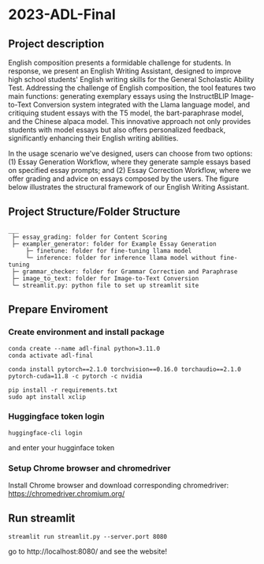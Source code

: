 # 2023-ADL-Final
## Project description
English composition presents a formidable challenge for students. In response, we present an English Writing Assistant, designed to improve high school students' English writing skills for the General Scholastic Ability Test. Addressing the challenge of English composition, the tool features two main functions: generating exemplary essays using the InstructBLIP Image-to-Text Conversion system integrated with the Llama language model, and critiquing student essays with the T5 model, the bart-paraphrase model, and the Chinese alpaca model. This innovative approach not only provides students with model essays but also offers personalized feedback, significantly enhancing their English writing abilities.

In the usage scenario we've designed, users can choose from two options: (1) Essay Generation Workflow, where they generate sample essays based on specified essay prompts; and (2) Essay Correction Workflow, where we offer grading and advice on essays composed by the users. The figure below illustrates the structural framework of our English Writing Assistant.


## Project Structure/Folder Structure
```
___
 ├─ essay_grading: folder for Content Scoring
 ├─ exampler_generator: folder for Example Essay Generation
     ├─ finetune: folder for fine-tuning llama model
     └─ inference: folder for inference llama model without fine-tuning
 ├─ grammar_checker: folder for Grammar Correction and Paraphrase
 ├─ image_to_text: folder for Image-to-Text Conversion
 └─ streamlit.py: python file to set up streamlit site
```

## Prepare Enviroment 
### Create environment and install package
```
conda create --name adl-final python=3.11.0
conda activate adl-final
```

```
conda install pytorch==2.1.0 torchvision==0.16.0 torchaudio==2.1.0 pytorch-cuda=11.8 -c pytorch -c nvidia
```

```
pip install -r requirements.txt
sudo apt install xclip
```
### Huggingface token login
```
huggingface-cli login
```
and enter your hugginface token

### Setup Chrome browser and chromedriver
Install Chrome browser and download corresponding chromedriver: https://chromedriver.chromium.org/


## Run streamlit
```
streamlit run streamlit.py --server.port 8080
```

go to http://localhost:8080/ and see the website!
